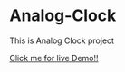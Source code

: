 <h1>
Analog-Clock
</h1>
<p>This is Analog Clock project</p>
<a href="https://prity25-coder.github.io/Analog-Clock//"> Click me for live Demo!!</a>
